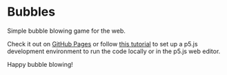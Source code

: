 # Bubbles

Simple bubble blowing game for the web.

Check it out on [GitHub Pages](https://falvamo.github.io/bubbles/) or follow [this tutorial](https://p5js.org/tutorials/setting-up-your-environment/) to set up a p5.js development environment to run the code locally or in the p5.js web editor.

Happy bubble blowing! 
